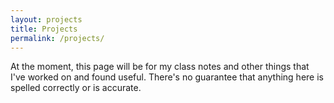 ```yaml
---
layout: projects
title: Projects
permalink: /projects/
---
```


At the moment, this page will be for my class notes and other things that I've worked on and found useful. There's no guarantee that anything here is spelled correctly or is accurate. 
